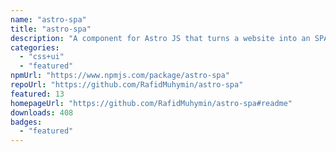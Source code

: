 ```yaml
---
name: "astro-spa"
title: "astro-spa"
description: "A component for Astro JS that turns a website into an SPA"
categories:
  - "css+ui"
  - "featured"
npmUrl: "https://www.npmjs.com/package/astro-spa"
repoUrl: "https://github.com/RafidMuhymin/astro-spa"
featured: 13
homepageUrl: "https://github.com/RafidMuhymin/astro-spa#readme"
downloads: 408
badges:
  - "featured"
---
```

